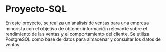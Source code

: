 # Proyecto-SQL
En este proyecto, se realiza un análisis de ventas para una empresa minorista con el objetivo de obtener información relevante sobre el rendimiento de las ventas y el comportamiento del cliente. 
Se utiliza PostgreSQL como base de datos para almacenar y consultar los datos de ventas.
